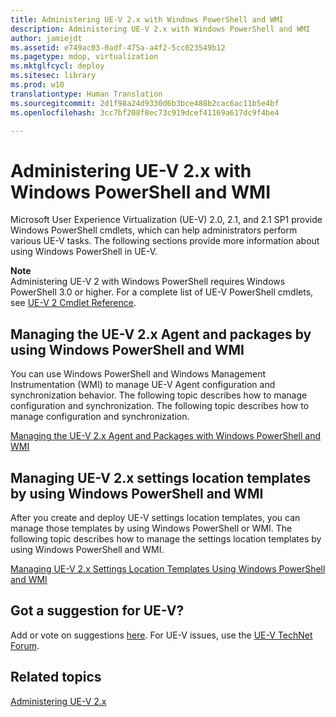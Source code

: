 ```yaml
---
title: Administering UE-V 2.x with Windows PowerShell and WMI
description: Administering UE-V 2.x with Windows PowerShell and WMI
author: jamiejdt
ms.assetid: e749ac03-0adf-475a-a4f2-5cc023549b12
ms.pagetype: mdop, virtualization
ms.mktglfcycl: deploy
ms.sitesec: library
ms.prod: w10
translationtype: Human Translation
ms.sourcegitcommit: 2d1f98a24d9330d6b3bce488b2cac6ac11b5e4bf
ms.openlocfilehash: 3cc7bf208f8ec73c919dcef41169a617dc9f4be4

---
```



# Administering UE-V 2.x with Windows PowerShell and WMI


Microsoft User Experience Virtualization (UE-V) 2.0, 2.1, and 2.1 SP1 provide Windows PowerShell cmdlets, which can help administrators perform various UE-V tasks. The following sections provide more information about using Windows PowerShell in UE-V.

**Note**  
Administering UE-V 2 with Windows PowerShell requires Windows PowerShell 3.0 or higher. For a complete list of UE-V PowerShell cmdlets, see [UE-V 2 Cmdlet Reference](http://go.microsoft.com/fwlink/p/?LinkId=393495).

 

## Managing the UE-V 2.x Agent and packages by using Windows PowerShell and WMI


You can use Windows PowerShell and Windows Management Instrumentation (WMI) to manage UE-V Agent configuration and synchronization behavior. The following topic describes how to manage configuration and synchronization. The following topic describes how to manage configuration and synchronization.

[Managing the UE-V 2.x Agent and Packages with Windows PowerShell and WMI](managing-the-ue-v-2x-agent-and-packages-with-windows-powershell-and-wmi-both-uevv2.md)

## Managing UE-V 2.x settings location templates by using Windows PowerShell and WMI


After you create and deploy UE-V settings location templates, you can manage those templates by using Windows PowerShell or WMI. The following topic describes how to manage the settings location templates by using Windows PowerShell and WMI.

[Managing UE-V 2.x Settings Location Templates Using Windows PowerShell and WMI](managing-ue-v-2x-settings-location-templates-using-windows-powershell-and-wmi-both-uevv2.md)

## Got a suggestion for UE-V?


Add or vote on suggestions [here](http://uev.uservoice.com/forums/280428-microsoft-user-experience-virtualization). For UE-V issues, use the [UE-V TechNet Forum](https://social.technet.microsoft.com/Forums/home?forum=mdopuev).

## Related topics


[Administering UE-V 2.x](administering-ue-v-2x-new-uevv2.md)

 

 








<!--HONumber=Jun16_HO4-->


